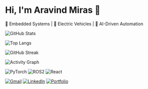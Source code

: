 # Hi, I'm Aravind Miras 👋

🎯 Embedded Systems | 🔌 Electric Vehicles | 🤖 AI-Driven Automation

<!-- GitHub Stats (optional, can remove if you want super minimal) -->
![GitHub Stats](https://github-readme-stats.vercel.app/api?username=aravindmiras&show_icons=true&theme=dark)

![Top Langs](https://github-readme-stats.vercel.app/api/top-langs/?username=aravindmiras&layout=compact&theme=dark)

![GitHub Streak](https://streak-stats.demolab.com?user=aravindmiras&theme=dark)

![Activity Graph](https://github-readme-activity-graph.vercel.app/graph?username=aravindmiras&theme=github-dark)

![PyTorch](https://img.shields.io/badge/PyTorch-EE4C2C?style=flat&logo=pytorch&logoColor=white)
![ROS2](https://img.shields.io/badge/ROS2-22314E?style=flat&logo=ros&logoColor=white)
![React](https://img.shields.io/badge/React-20232A?style=flat&logo=react&logoColor=61DAFB)


[![Gmail](https://img.shields.io/badge/email-aravindmiras%40gmail.com-red?style=flat&logo=gmail)](mailto:aravindmiras@gmail.com)
[![LinkedIn](https://img.shields.io/badge/LinkedIn-0077B5?style=flat&logo=linkedin)](https://linkedin.com/in/aravind-miras-2789b8156/)
[![Portfolio](https://img.shields.io/badge/Portfolio-000?style=flat&logo=firefox-browser&logoColor=white)](https://aravindmiras.github.io/MyPortfolio/)

